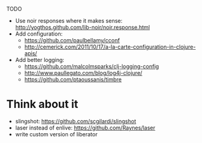 TODO

* Use noir responses where it makes sense: http://yogthos.github.com/lib-noir/noir.response.html
* Add configuration: 
  * https://github.com/paulbellamy/cconf
  * http://cemerick.com/2011/10/17/a-la-carte-configuration-in-clojure-apis/
* Add better logging:
  * https://github.com/malcolmsparks/clj-logging-config
  * http://www.paullegato.com/blog/log4j-clojure/
  * https://github.com/ptaoussanis/timbre

# Think about it
* slingshot: https://github.com/scgilardi/slingshot
* laser instead of enlive: https://github.com/Raynes/laser
* write custom version of liberator
